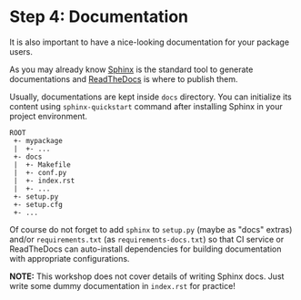 # Step 4: Documentation

It is also important to have a nice-looking documentation for your package users.

As you may already know [Sphinx](http://www.sphinx-doc.org/) is the standard tool to generate documentations and [ReadTheDocs](https://readthedocs.org/) is where to publish them.

Usually, documentations are kept inside `docs` directory.
You can initialize its content using `sphinx-quickstart` command after installing Sphinx in your project environment.

```
ROOT
 +- mypackage
 |  +- ...
 +- docs
 |  +- Makefile
 |  +- conf.py
 |  +- index.rst
 |  +- ...
 +- setup.py
 +- setup.cfg
 +- ...
```

Of course do not forget to add `sphinx` to `setup.py` (maybe as "docs" extras) and/or `requirements.txt` (as `requirements-docs.txt`) so that CI service or ReadTheDocs can auto-install dependencies for building documentation with appropriate configurations.

**NOTE:** This workshop does not cover details of writing Sphinx docs.
Just write some dummy documentation in `index.rst` for practice!
